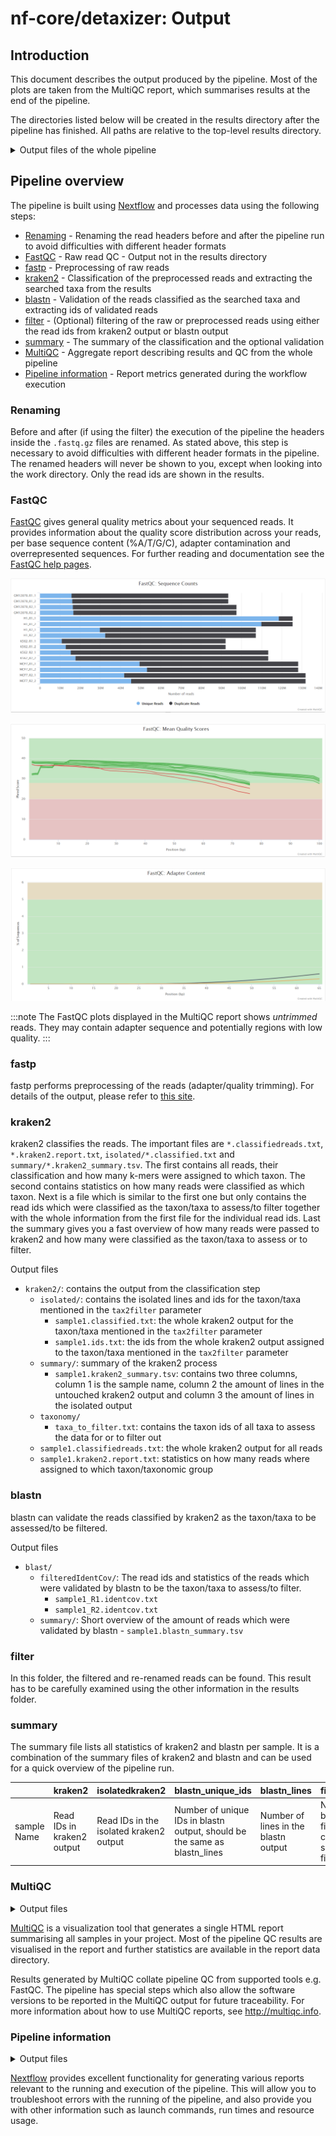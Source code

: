 # nf-core/detaxizer: Output

## Introduction

This document describes the output produced by the pipeline. Most of the plots are taken from the MultiQC report, which summarises results at the end of the pipeline.

The directories listed below will be created in the results directory after the pipeline has finished. All paths are relative to the top-level results directory.

<details markdown="1">
<summary>Output files of the whole pipeline</summary>

Below there is a potential directory and file tree shown for a single paired-end sample (`sample1`), which can give you a first guidance where to look in the results directory.

- `results/`
  - `blast/`
    - `filteredIdentCov/`
      - `sample1_R1.identcov.txt`
      - `sample1_R2.identcov.txt`
    - `summary/`
      - `sample1.blastn_summary.tsv`
  - `fastp/`
    - `sample1/`
      - `...`
  - `filter/`
    - `sample1_R1_filtered.fastq.gz`
    - `sample1_R2_filtered.fastq.gz`
  - `kraken2/`
    - `isolated/`
      - `sample1.classified.txt`
      - `sample1.ids.txt`
    - `summary/`
      - `sample1.kraken2_summary.tsv`
    - `taxonomy/`
      - `taxa_to_filter.txt`
    - `sample1.classifiedreads.txt`
    - `sample1.kraken2.report.txt`
  - `MultiQC/`
    - `multiqc_data/`
      - `...`
    - `multiqc_plots/`
      - `.../`
    - `multiqc_report.html`
  - `pipeline_info/`
    - `execution_report_1970-01-01_00-00-00.html`
    - `execution_timeline_1970-01-01_00-00-00.html`
    - `execution_trace_1970-01-01_00-00-00.html`
    - `params_1970-01-01_00-00-00.html`
    - `pipeline_dag_1970-01-01_00-00-00.html`
    - `software_versions.yml`
  - `summary/`
    - `summary.tsv`

</details>

## Pipeline overview

The pipeline is built using [Nextflow](https://www.nextflow.io/) and processes data using the following steps:

- [Renaming](#renaming) - Renaming the read headers before and after the pipeline run to avoid difficulties with different header formats
- [FastQC](#fastqc) - Raw read QC - Output not in the results directory
- [fastp](#fastp) - Preprocessing of raw reads
- [kraken2](#kraken2) - Classification of the preprocessed reads and extracting the searched taxa from the results
- [blastn](#blastn) - Validation of the reads classified as the searched taxa and extracting ids of validated reads
- [filter](#filter) - (Optional) filtering of the raw or preprocessed reads using either the read ids from kraken2 output or blastn output
- [summary](#summary) - The summary of the classification and the optional validation
- [MultiQC](#multiqc) - Aggregate report describing results and QC from the whole pipeline
- [Pipeline information](#pipeline-information) - Report metrics generated during the workflow execution

### Renaming

Before and after (if using the filter) the execution of the pipeline the headers inside the `.fastq.gz` files are renamed. As stated above, this step is necessary to avoid difficulties with different header formats in the pipeline. The renamed headers will never be shown to you, except when looking into the work directory. Only the read ids are shown in the results.

### FastQC

[FastQC](http://www.bioinformatics.babraham.ac.uk/projects/fastqc/) gives general quality metrics about your sequenced reads. It provides information about the quality score distribution across your reads, per base sequence content (%A/T/G/C), adapter contamination and overrepresented sequences. For further reading and documentation see the [FastQC help pages](http://www.bioinformatics.babraham.ac.uk/projects/fastqc/Help/).

![MultiQC - FastQC sequence counts plot](images/mqc_fastqc_counts.png)

![MultiQC - FastQC mean quality scores plot](images/mqc_fastqc_quality.png)

![MultiQC - FastQC adapter content plot](images/mqc_fastqc_adapter.png)

:::note
The FastQC plots displayed in the MultiQC report shows _untrimmed_ reads. They may contain adapter sequence and potentially regions with low quality.
:::

### fastp

fastp performs preprocessing of the reads (adapter/quality trimming). For details of the output, please refer to [this site](https://nf-co.re/modules/fastp).

### kraken2

kraken2 classifies the reads. The important files are `*.classifiedreads.txt`, `*.kraken2.report.txt`, `isolated/*.classified.txt` and `summary/*.kraken2_summary.tsv`. The first contains all reads, their classification and how many k-mers were assigned to which taxon. The second contains statistics on how many reads were classified as which taxon. Next is a file which is similar to the first one but only contains the read ids which were classified as the taxon/taxa to assess/to filter together with the whole information from the first file for the individual read ids. Last the summary gives you a fast overview of how many reads were passed to kraken2 and how many were classified as the taxon/taxa to assess or to filter.

<summary>Output files</summary>

- `kraken2/`: contains the output from the classification step
  - `isolated/`: contains the isolated lines and ids for the taxon/taxa mentioned in the `tax2filter` parameter
    - `sample1.classified.txt`: the whole kraken2 output for the taxon/taxa mentioned in the `tax2filter` parameter
    - `sample1.ids.txt`: the ids from the whole kraken2 output assigned to the taxon/taxa mentioned in the `tax2filter` parameter
  - `summary/`: summary of the kraken2 process
    - `sample1.kraken2_summary.tsv`: contains two three columns, column 1 is the sample name, column 2 the amount of lines in the untouched kraken2 output and column 3 the amount of lines in the isolated output
  - `taxonomy/`
    - `taxa_to_filter.txt`: contains the taxon ids of all taxa to assess the data for or to filter out
  - `sample1.classifiedreads.txt`: the whole kraken2 output for all reads
  - `sample1.kraken2.report.txt`: statistics on how many reads where assigned to which taxon/taxonomic group
  </details>

### blastn

blastn can validate the reads classified by kraken2 as the taxon/taxa to be assessed/to be filtered.

<summary>Output files</summary>

- `blast/`
  - `filteredIdentCov/`: The read ids and statistics of the reads which were validated by blastn to be the taxon/taxa to assess/to filter.
    - `sample1_R1.identcov.txt`
    - `sample1_R2.identcov.txt`
  - `summary/`: Short overview of the amount of reads which were validated by blastn - `sample1.blastn_summary.tsv`
  </details>

### filter

In this folder, the filtered and re-renamed reads can be found. This result has to be carefully examined using the other information in the results folder.

### summary

The summary file lists all statistics of kraken2 and blastn per sample. It is a combination of the summary files of kraken2 and blastn and can be used for a quick overview of the pipeline run.

|             | kraken2                    | isolatedkraken2                         | blastn_unique_ids                                                         | blastn_lines                         | filteredblastn_unique_ids                                                                                                    | filteredblastn_lines                                                               |
| ----------- | -------------------------- | --------------------------------------- | ------------------------------------------------------------------------- | ------------------------------------ | ---------------------------------------------------------------------------------------------------------------------------- | ---------------------------------------------------------------------------------- |
| sample Name | Read IDs in kraken2 output | Read IDs in the isolated kraken2 output | Number of unique IDs in blastn output, should be the same as blastn_lines | Number of lines in the blastn output | Number of IDs in the blastn output after the filtering for identity and coverage, should be the same as filteredblastn_lines | Number of lines in the blastn output after the filtering for identity and coverage |

### MultiQC

<details markdown="1">
<summary>Output files</summary>

- `multiqc/`
  - `multiqc_report.html`: a standalone HTML file that can be viewed in your web browser.
  - `multiqc_data/`: directory containing parsed statistics from the different tools used in the pipeline.
  - `multiqc_plots/`: directory containing static images from the report in various formats.

</details>

[MultiQC](http://multiqc.info) is a visualization tool that generates a single HTML report summarising all samples in your project. Most of the pipeline QC results are visualised in the report and further statistics are available in the report data directory.

Results generated by MultiQC collate pipeline QC from supported tools e.g. FastQC. The pipeline has special steps which also allow the software versions to be reported in the MultiQC output for future traceability. For more information about how to use MultiQC reports, see <http://multiqc.info>.

### Pipeline information

<details markdown="1">
<summary>Output files</summary>

- `pipeline_info/`
  - Reports generated by Nextflow: `execution_report.html`, `execution_timeline.html`, `execution_trace.txt` and `pipeline_dag.dot`/`pipeline_dag.svg`.
  - Reports generated by the pipeline: `pipeline_report.html`, `pipeline_report.txt` and `software_versions.yml`. The `pipeline_report*` files will only be present if the `--email` / `--email_on_fail` parameter's are used when running the pipeline.
  - Reformatted samplesheet files used as input to the pipeline: `samplesheet.valid.csv`.
  - Parameters used by the pipeline run: `params.json`.

</details>

[Nextflow](https://www.nextflow.io/docs/latest/tracing.html) provides excellent functionality for generating various reports relevant to the running and execution of the pipeline. This will allow you to troubleshoot errors with the running of the pipeline, and also provide you with other information such as launch commands, run times and resource usage.
